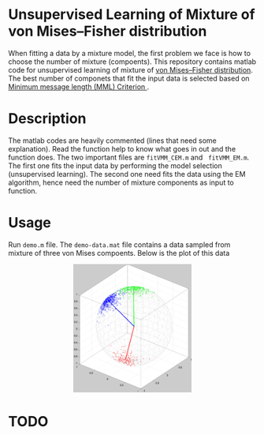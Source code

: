 # Unsupervised Learning of Mixture of von Mises–Fisher distribution

When fitting a data by a mixture model, the first problem we face is how to choose the number of mixture (compoents). This repository contains matlab code for unsupervised learning of mixture of <a href="https://www.wikiwand.com/en/Von_Mises%E2%80%93Fisher_distribution"> von Mises–Fisher distribution</a>. The best number of componets that fit the input data is selected based on <a href="https://www.wikiwand.com/en/Minimum_message_length">Minimum message length (MML) Criterion </a>.

# Description
The matlab codes are heavily commented (lines that need some explanation). Read the function help to know what goes in out and the function does. The two important files are ``` fitVMM_CEM.m ``` and ``` fitVMM_EM.m```. The first one fits the input data by performing the model selection (unsupervised learning). The second one need fits the data using the EM algorithm, hence need the number of mixture components as input to function.   

# Usage
 Run ```demo.m``` file. The ```demo-data.mat``` file contains a data sampled from mixture of three von Mises compoents. Below is the plot of this data 
<p align="center">
<img src="https://github.com/isrish/VMM/blob/master/transparent.png" height="260" width="240"/>
</p>

# TODO
